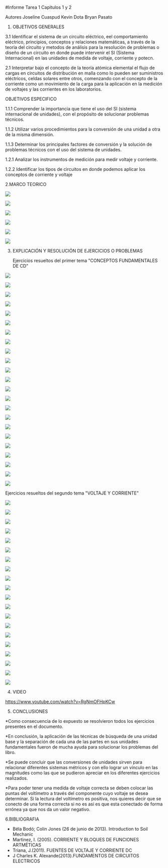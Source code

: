 #Informe Tarea 1 Capitulos 1 y 2

Autores Joseline Cuaspud Kevin Dota Bryan Pasato

1. OBJETIVOS GENERALES

3.1 Identificar el sistema de un circuito eléctrico, eel comportamiento eléctrico, principios, conceptos y relaciones matemáticas, a través de la teoria del circuito y metodos de análisis para la resolución de problemas o diseño de un circuito en donde puede intervenir el SI (Sistema Internacional) en las unidades de medida de voltaje, corriente y potecn.
    
 2.1 Interpretar bajo el concepto de la teoría atómica elemental el flujo de cargas en circuitos de distribución en malla como lo pueden ser suministros eléctricos, celdas solares entre otros,  comenzando con el concepto de la corriente como un movimiento de la carga para la aplicación en la medición de voltajes y las corrientes en los laboratorios.
    
OBJETIVOS ESPECIFICO

1.1.1 Comprender la importancia que tiene el uso del SI (sistema internacional de unidades), con el propósito de solucionar problemas técnicos.

1.1.2 Utilizar varios procedimientos para la conversión de una unidad a otra de la misma dimensión.

1.1.3 Determinar los principales factores de conversión y la solución de problemas técnicos con el uso del sistema de unidades.

1.2.1 Analizar los instrumentos de medición para medir voltaje y corriente.

1.2.2 Identificar los tipos de circuitos en donde podemos aplicar los conceptos de corriente y voltaje

2.MARCO TEORICO

![](https://user-images.githubusercontent.com/84397282/120244889-1a939e00-c231-11eb-8ff0-3c3e695e8412.png)

![](https://user-images.githubusercontent.com/84397282/120244925-3303b880-c231-11eb-8925-fc0fc9550a64.jpg)

![](https://user-images.githubusercontent.com/84397282/120246168-0d78ae00-c235-11eb-8f62-abedfb558158.jpg)

![](https://user-images.githubusercontent.com/84397282/120246188-1ec1ba80-c235-11eb-8f3b-e7007c6a66ef.jpg)

![](https://user-images.githubusercontent.com/84397282/120246217-3731d500-c235-11eb-85f3-03e921f860e1.jpg)

![](https://user-images.githubusercontent.com/84397282/120246873-2c783f80-c237-11eb-936f-4985fa752811.jpg)

3. EXPLICACIÓN Y RESOLUCIÓN DE EJERCICIOS O PROBLEMAS
    
    Ejercicios resueltos del primer tema "CONCEPTOS FUNDAMENTALES DE CD"

![](https://user-images.githubusercontent.com/84998005/120265802-5ac14380-c266-11eb-86ca-16c0589ecc74.png)

![](https://user-images.githubusercontent.com/84998005/120265800-5a28ad00-c266-11eb-9271-efde38e8b925.png)

![](https://user-images.githubusercontent.com/84998005/120265798-5a28ad00-c266-11eb-86d8-2c866a772966.png)

![](https://user-images.githubusercontent.com/84998005/120265795-59901680-c266-11eb-8fb2-eda82d946be1.png)

![](https://user-images.githubusercontent.com/84998005/120265793-585ee980-c266-11eb-863e-99940231801e.png)

![](https://user-images.githubusercontent.com/84998005/120265803-5b59da00-c266-11eb-8cf7-ca2e7cf58e4b.png)

![](https://user-images.githubusercontent.com/84998005/120265807-5c8b0700-c266-11eb-9ae2-dcb3304baec0.png)

![](https://user-images.githubusercontent.com/84998005/120265806-5bf27080-c266-11eb-89af-860ca2676596.png)






![](https://user-images.githubusercontent.com/84397282/120256228-4b84ca80-c253-11eb-8de6-37ec53f85fd0.jpg)

![](https://user-images.githubusercontent.com/84397282/120256232-4cb5f780-c253-11eb-8a7f-48a5ffc0b300.jpg)

![](https://user-images.githubusercontent.com/84397282/120256233-4cb5f780-c253-11eb-87c9-4aff0e0e894a.jpg)

![](https://user-images.githubusercontent.com/84397282/120256234-4d4e8e00-c253-11eb-85f8-bfae11419b8a.jpg)

![](https://user-images.githubusercontent.com/84397282/120256235-4d4e8e00-c253-11eb-9408-18fdd2a76704.jpg)

![](https://user-images.githubusercontent.com/84397282/120256236-4d4e8e00-c253-11eb-80cf-dde30f7c90bc.jpg)

![](https://user-images.githubusercontent.com/84397282/120256238-4d4e8e00-c253-11eb-957c-46865fa540c4.jpg)

![](https://user-images.githubusercontent.com/84397282/120256239-4de72480-c253-11eb-9a8b-09d965c683bc.jpg)




![](https://user-images.githubusercontent.com/84998013/120259286-4aef3280-c259-11eb-873a-4b8a001e21d0.jpeg)


![](https://user-images.githubusercontent.com/84998013/120261794-41b49480-c25e-11eb-8cc4-bf756cce7bdd.jpeg) 

![](https://user-images.githubusercontent.com/84998013/120262763-f602ea80-c25f-11eb-8905-0f433501a31d.jpeg)

![](https://user-images.githubusercontent.com/84998013/120261974-9fe17780-c25e-11eb-8a08-9b5428204d1f.jpeg)


![](https://user-images.githubusercontent.com/84998013/120262926-4da15600-c260-11eb-91a0-c52a516a4496.jpeg)

![](https://user-images.githubusercontent.com/84998013/120263048-90632e00-c260-11eb-89d0-044a0d7079ee.jpeg)

![](https://user-images.githubusercontent.com/84998013/120263145-bc7eaf00-c260-11eb-8ad9-43fdce09ed80.jpeg)


   Ejercicios resueltos del segundo tema "VOLTAJE Y CORRIENTE"
   
 ![](https://user-images.githubusercontent.com/84998005/120270416-2dc55e80-c26f-11eb-8935-7121f7a4d5f4.png)
 
 ![](https://user-images.githubusercontent.com/84998005/120270410-2c943180-c26f-11eb-9e59-fd6a075defb0.png)
 
 ![](https://user-images.githubusercontent.com/84998005/120270407-2bfb9b00-c26f-11eb-9405-6f2137384303.png)
 
 ![](https://user-images.githubusercontent.com/84998005/120270406-2b630480-c26f-11eb-98fc-27f48d871658.png)
 
 ![](https://user-images.githubusercontent.com/84998005/120270405-2aca6e00-c26f-11eb-898a-71a7c6d58b98.png)
 
 ![](https://user-images.githubusercontent.com/84998005/120270422-2ef68b80-c26f-11eb-9721-e1fe2c3cc86c.png)
 
 ![](https://user-images.githubusercontent.com/84998005/120270420-2e5df500-c26f-11eb-97e9-dc741e0ab20a.png)
 









![](https://user-images.githubusercontent.com/84397282/120257911-c0a5cf00-c256-11eb-9247-be15ec782b65.jpg)

![](https://user-images.githubusercontent.com/84397282/120257913-c13e6580-c256-11eb-9a02-5801a43d429a.jpg)

![](https://user-images.githubusercontent.com/84397282/120257915-c13e6580-c256-11eb-8f9a-67c15130c291.jpg)

![](https://user-images.githubusercontent.com/84397282/120257916-c1d6fc00-c256-11eb-9f37-aa856c0114ff.jpg)

![](https://user-images.githubusercontent.com/84397282/120257917-c1d6fc00-c256-11eb-86c8-81f1e94904f8.jpg)

![](https://user-images.githubusercontent.com/84397282/120257919-c1d6fc00-c256-11eb-8785-cb56bed6e22c.jpg)




![](https://user-images.githubusercontent.com/84998013/120263792-06b46000-c262-11eb-8553-ce8a74b480f0.jpeg)

![](https://user-images.githubusercontent.com/84998013/120263927-54c96380-c262-11eb-8056-b6fe8c0bf805.jpeg)

![](https://user-images.githubusercontent.com/84998013/120264027-880bf280-c262-11eb-8ac7-674cbaafddbc.jpeg)

![](https://user-images.githubusercontent.com/84998013/120264111-b689cd80-c262-11eb-8c82-0231240f19a4.jpeg)

![](https://user-images.githubusercontent.com/84998013/120264186-df11c780-c262-11eb-8251-aab497f5e2c5.jpeg)

![](https://user-images.githubusercontent.com/84998013/120264260-ff418680-c262-11eb-9135-7b37544d3c57.jpeg)

![](https://user-images.githubusercontent.com/84998013/120264298-154f4700-c263-11eb-9103-535544268ca1.jpeg)


4. VIDEO

https://www.youtube.com/watch?v=RgNmOFHpKCw

5. CONCLUSIONES

*Como consecuencia de lo expuesto se resolvieron todos los ejercicios presentes en el documento.

*En conclusión, la aplicación de las técnicas de búsqueda de una unidad base y la separación de cada una de las partes en sus unidades fundamentales fueron de mucha ayuda para solucionar los problemas del libro.

*Se puede concluir que las conversiones de unidades sirven para relacionar diferentes sistemas métricos y con ello lograr un vínculo en las magnitudes como las que se pudieron apreciar en los diferentes ejercicios realizados.

*Para poder tener una medida de voltaje correcta se deben colocar las puntas del voltímetro a través del componente cuyo voltaje se desea determinar. Si la lectura del voltímetro es positiva, nos quieres decir que se conecto de una forma correcta si no es así es que esta conectado de forma errónea ya que nos da un valor negativo.

6.BIBLIOGRAFIA

- Béla Bodó; Colin Jones (26 de junio de 2013). Introduction to Soil Mechanic
- Martinez, I. (2005). CORRIENTE Y BLOQUES DE FUNCIONES ARTMÉTICAS
- Triana, J.(2011). FUENTES DE VOLTAJE Y CORRIENTE DC
- J Charles K. Alexande(2013).FUNDAMENTOS DE CIRCUITOS ELECTRICOS
